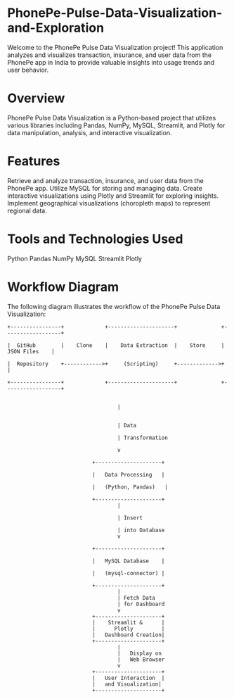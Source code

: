 # PhonePe-Pulse-Data-Visualization-and-Exploration
Welcome to the PhonePe Pulse Data Visualization project! This application analyzes and visualizes transaction, insurance, and user data from the PhonePe app in India to provide valuable insights into usage trends and user behavior.

# Overview
PhonePe Pulse Data Visualization is a Python-based project that utilizes various libraries including Pandas, NumPy, MySQL, Streamlit, and Plotly for data manipulation, analysis, and interactive visualization.

# Features
Retrieve and analyze transaction, insurance, and user data from the PhonePe app.
Utilize MySQL for storing and managing data.
Create interactive visualizations using Plotly and Streamlit for exploring insights.
Implement geographical visualizations (choropleth maps) to represent regional data.

# Tools and Technologies Used
Python
Pandas
NumPy
MySQL
Streamlit
Plotly


# Workflow Diagram
The following diagram illustrates the workflow of the PhonePe Pulse Data Visualization:

    +----------------+             +---------------------+              +------------------+
    
    |  GitHub        |    Clone    |    Data Extraction  |    Store     |    JSON Files    |
    
    |  Repository    +------------>+     (Scripting)     +------------->+                  |
    
    +----------------+             +---------------------+              +------------------+

    
                                       |

                                       
                                       | Data
                                       
                                       | Transformation
                                       
                                       v
                                       
                               +---------------------+
                                                              
                               |   Data Processing   |
                               
                               |   (Python, Pandas)   |
                               
                               +---------------------+
                                       |
                                       
                                       | Insert
                                       
                                       | into Database
                                       v
                                       
                               +---------------------+
                               
                               |   MySQL Database    |
                               
                               |   (mysql-connector) |
                               
                               +---------------------+
                                       |
                                       | Fetch Data
                                       | for Dashboard
                                       v
                               +---------------------+
                               |    Streamlit &      |
                               |      Plotly         |
                               |   Dashboard Creation|
                               +---------------------+
                                       |
                                       |   Display on
                                       |   Web Browser
                                       v
                               +---------------------+
                               |   User Interaction  |
                               |   and Visualization|
                               +---------------------+

